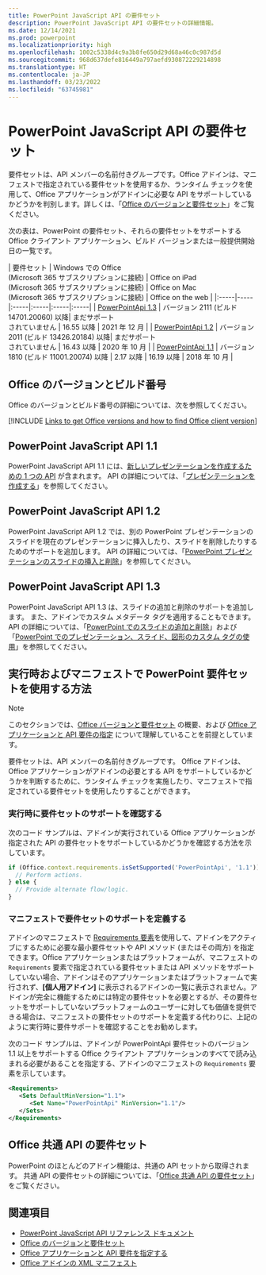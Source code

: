 ```yaml
---
title: PowerPoint JavaScript API の要件セット
description: PowerPoint JavaScript API の要件セットの詳細情報。
ms.date: 12/14/2021
ms.prod: powerpoint
ms.localizationpriority: high
ms.openlocfilehash: 1002c5338d4c9a3b8fe650d29d68a46c0c987d5d
ms.sourcegitcommit: 968d637defe816449a797aefd930872229214898
ms.translationtype: HT
ms.contentlocale: ja-JP
ms.lasthandoff: 03/23/2022
ms.locfileid: "63745981"
---
```

# <a name="powerpoint-javascript-api-requirement-sets"></a>PowerPoint JavaScript API の要件セット

要件セットは、API メンバーの名前付きグループです。Office アドインは、マニフェストで指定されている要件セットを使用するか、ランタイム チェックを使用して、Office アプリケーションがアドインに必要な API をサポートしているかどうかを判別します。詳しくは、「[Office のバージョンと要件セット](../../develop/office-versions-and-requirement-sets.md)」をご覧ください。

次の表は、PowerPoint の要件セット、それらの要件セットをサポートする Office クライアント アプリケーション、ビルド バージョンまたは一般提供開始日の一覧です。

|  要件セット  |  Windows での Office<br>(Microsoft 365 サブスクリプションに接続)  |  Office on iPad<br>(Microsoft 365 サブスクリプションに接続)  |  Office on Mac<br>(Microsoft 365 サブスクリプションに接続)  | Office on the web |
|:-----|-----|:-----|:-----|:-----|:-----|
| [PowerPointApi 1.3](powerpoint-api-1-3-requirement-set.md)  | バージョン 2111 (ビルド 14701.20060) 以降| まだサポート<br>されていません | 16.55 以降 | 2021 年 12 月 |
| [PowerPointApi 1.2](powerpoint-api-1-2-requirement-set.md)  | バージョン 2011 (ビルド 13426.20184) 以降| まだサポート<br>されていません | 16.43 以降 | 2020 年 10 月 |
| [PowerPointApi 1.1](powerpoint-api-1-1-requirement-set.md) | バージョン 1810 (ビルド 11001.20074) 以降 | 2.17 以降 | 16.19 以降 | 2018 年 10 月 |

## <a name="office-versions-and-build-numbers"></a>Office のバージョンとビルド番号

Office のバージョンとビルド番号の詳細については、次を参照してください。

[!INCLUDE [Links to get Office versions and how to find Office client version](../../includes/links-get-office-versions-builds.md)]

## <a name="powerpoint-javascript-api-11"></a>PowerPoint JavaScript API 1.1

PowerPoint JavaScript API 1.1 には、[新しいプレゼンテーションを作成するための 1 つの API](/javascript/api/powerpoint#PowerPoint_createPresentation_base64File_) が含まれます。 API の詳細については、「[プレゼンテーションを作成する](../../powerpoint/powerpoint-add-ins.md#create-a-presentation)」を参照してください。

## <a name="powerpoint-javascript-api-12"></a>PowerPoint JavaScript API 1.2

PowerPoint JavaScript API 1.2 では、別の PowerPoint プレゼンテーションのスライドを現在のプレゼンテーションに挿入したり、スライドを削除したりするためのサポートを追加します。 API の詳細については、「[PowerPoint プレゼンテーションのスライドの挿入と削除](../../powerpoint/insert-slides-into-presentation.md)」を参照してください。

## <a name="powerpoint-javascript-api-13"></a>PowerPoint JavaScript API 1.3

PowerPoint JavaScript API 1.3 は、スライドの追加と削除のサポートを追加します。 また、アドインでカスタム メタデータ タグを適用することもできます。 API の詳細については、「[PowerPoint でのスライドの追加と削除](../../powerpoint/add-slides.md)」および「[PowerPoint でのプレゼンテーション、スライド、図形のカスタム タグの使用](../../powerpoint/tagging-presentations-slides-shapes.md)」を参照してください。

## <a name="how-to-use-powerpoint-requirement-sets-at-runtime-and-in-the-manifest"></a>実行時およびマニフェストで PowerPoint 要件セットを使用する方法

> [!NOTE]
> このセクションでは、[Office バージョンと要件セット](../../develop/office-versions-and-requirement-sets.md) の概要、および [Office アプリケーションと API 要件の指定](../../develop/specify-office-hosts-and-api-requirements.md) について理解していることを前提としています。

要件セットは、API メンバーの名前付きグループです。 Office アドインは、Office アプリケーションがアドインの必要とする API をサポートしているかどうかを判断するために、ランタイム チェックを実施したり、マニフェストで指定されている要件セットを使用したりすることができます。

### <a name="checking-for-requirement-set-support-at-runtime"></a>実行時に要件セットのサポートを確認する

次のコード サンプルは、アドインが実行されている Office アプリケーションが指定された API の要件セットをサポートしているかどうかを確認する方法を示しています。

```js
if (Office.context.requirements.isSetSupported('PowerPointApi', '1.1')) {
  // Perform actions.
} else {
  // Provide alternate flow/logic.
}
```

### <a name="defining-requirement-set-support-in-the-manifest"></a>マニフェストで要件セットのサポートを定義する

アドインのマニフェストで [Requirements 要素](../manifest/requirements.md)を使用して、アドインをアクティブにするために必要な最小要件セットや API メソッド (またはその両方) を指定できます。Office アプリケーションまたはプラットフォームが、マニフェストの `Requirements` 要素で指定されている要件セットまたは API メソッドをサポートしていない場合、アドインはそのアプリケーションまたはプラットフォームで実行されず、**[個人用アドイン]** に表示されるアドインの一覧に表示されません。アドインが完全に機能するためには特定の要件セットを必要とするが、その要件セットをサポートしていないプラットフォームのユーザーに対しても価値を提供できる場合は、マニフェストの要件セットのサポートを定義する代わりに、上記のように実行時に要件サポートを確認することをお勧めします。

次のコード サンプルは、アドインが PowerPointApi 要件セットのバージョン 1.1 以上をサポートする Office クライアント アプリケーションのすべてで読み込まれる必要があることを指定する、アドインのマニフェストの `Requirements` 要素を示しています。

```xml
<Requirements>
   <Sets DefaultMinVersion="1.1">
      <Set Name="PowerPointApi" MinVersion="1.1"/>
   </Sets>
</Requirements>
```

## <a name="office-common-api-requirement-sets"></a>Office 共通 API の要件セット

PowerPoint のほとんどのアドイン機能は、共通の API セットから取得されます。 共通 API の要件セットの詳細については、「[Office 共通 API の要件セット](office-add-in-requirement-sets.md)」をご覧ください。

## <a name="see-also"></a>関連項目

- [PowerPoint JavaScript API リファレンス ドキュメント](/javascript/api/powerpoint)
- [Office のバージョンと要件セット](../../develop/office-versions-and-requirement-sets.md)
- [Office アプリケーションと API 要件を指定する](../../develop/specify-office-hosts-and-api-requirements.md)
- [Office アドインの XML マニフェスト](../../develop/add-in-manifests.md)
